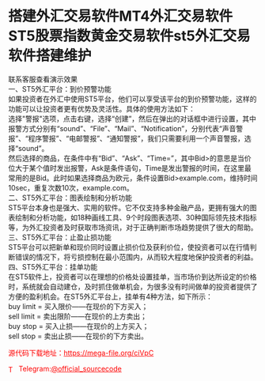 # 搭建外汇交易软件MT4外汇交易软件ST5股票指数黄金交易软件st5外汇交易软件搭建维护

联系客服查看演示效果<br>一、ST5外汇平台：到价预警功能<br>如果投资者在外汇中使用ST5平台，他们可以享受该平台的到价预警功能，这样的功能可以让投资者更有优势及灵活性。具体的使用方法如下： <br>选择"警报"选项，点击右键，选择“创建”，然后在弹出的对话框中进行设置，其中报警方式分别有“sound”、“File”、“Mail”、“Notification”，分别代表“声音警报”、“程序警报”、“电邮警报”、“通知警报”，我们只需要利用一个声音警报，选择“sound”。<br>然后选择的商品，在条件中有“Bid”、“Ask”、“Time=”，其中Bid&gt;的意思是当价位大于某个值时发出报警，Ask是条件语句，Time是发出警报的时间，在这里最常用的是Bid。此时如果选择商品为欧元，条件设置Bid&gt;example.com，维持时间10sec，重复次数10次，example.com。<br>二、ST5外汇平台：图表绘制和分析功能<br>ST5平台本身也是强大、实用的软件。它不仅支持多种金融产品，更拥有强大的图表绘制和分析功能，如18种画线工具、9个时段图表选项、30种国际领先技术指标等，为外汇投资者及时获取市场资讯，对于正确判断市场趋势提供了很大的帮助。<br>三、ST5外汇平台：止盈止损功能<br>ST5平台可以把新单和现价同时设置止损价位及获利价位，使投资者可以在行情判断错误的情况下，将亏损控制在最小范围内，从而较大程度地保护投资者的利益。<br>四、ST5外汇平台：挂单功能<br>在ST5软件上，投资者可以在理想的价格处设置挂单，当市场价到达所设定的价格时，系统就会自动建仓，及时抓住做单机会，为很多没有时间做单的投资者提供了方便的盈利机会。在ST5外汇平台上，挂单有4种方法，如下所示：<br>buy limit = 买入限价——在现价的下方买入；<br>sell limit = 卖出限阶——在现价的上方卖出；<br>buy stop = 买入止损——在现价的上方买入；<br>sell stop = 卖出止损——在现价的下方卖出。<br>


<p style="color: red;">源代码下载地址：<a href="https://mega-file.org/ciVpC" style="color: red;">https://mega-file.org/ciVpC</a></p><p style="color: red;"><img src="https://cdn-icons-png.flaticon.com/512/2111/2111646.png" alt="Telegram Icon" style="width: 16px; vertical-align: middle; margin-right: 5px;">Telegram:<a href="https://t.me/official_sourcecode" style="color: red;">@official_sourcecode</a></p>
